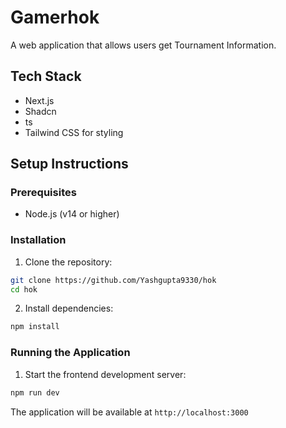 # Gamerhok

A web application that allows users get Tournament Information.

## Tech Stack
- Next.js
- Shadcn
- ts
- Tailwind CSS for styling

## Setup Instructions

### Prerequisites
- Node.js (v14 or higher)

### Installation

1. Clone the repository:
```bash
git clone https://github.com/Yashgupta9330/hok
cd hok
```
2. Install  dependencies:
```bash
npm install
```

### Running the Application
1. Start the frontend development server:
```bash
npm run dev
```

The application will be available at `http://localhost:3000`

